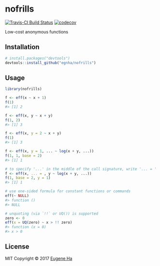 
<!-- README.md is generated from README.Rmd. Please edit that file -->
nofrills
========

[![Travis-CI Build Status](https://travis-ci.org/egnha/nofrills.svg?branch=master)](https://travis-ci.org/egnha/nofrills) [![codecov](https://codecov.io/gh/egnha/nofrills/branch/master/graph/badge.svg)](https://codecov.io/gh/egnha/nofrills)

Low-cost anonymous functions

Installation
------------

``` r
# install.packages("devtools")
devtools::install_github("egnha/nofrills")
```

Usage
-----

``` r
library(nofrills)

f <- eff(x ~ x + 1)
f(1)
#> [1] 2

f <- eff(x, y ~ x + y)
f(1, 2)
#> [1] 3

f <- eff(x, y = 2 ~ x + y)
f(1)
#> [1] 3

f <- eff(x, y = 1, ... ~ log(x + y, ...))
f(1, 1, base = 2)
#> [1] 1

# to specify '...' in the middle of the call signature, write '... = '
f <- eff(x, ... = , y ~ log(x + y, ...))
f(1, base = 2, y = 1)
#> [1] 1

# use one-sided formula for constant functions or commands
eff(~ NULL)
#> function () 
#> NULL

# unquoting (via `!!` or UQ()) is supported
zero <- 0
eff(x = UQ(zero) ~ x > !! zero)
#> function (x = 0) 
#> x > 0
```

License
-------

MIT Copyright © 2017 [Eugene Ha](https://github.com/egnha)

